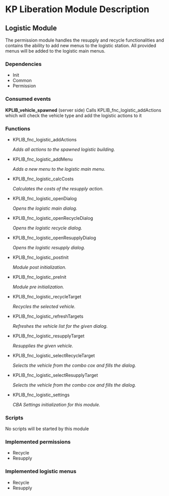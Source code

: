 # KP Liberation Module Description

## Logistic Module
The permission module handles the resupply and recycle functionalities and contains the ability to add new menus to the logistic station.
All provided menus will be added to the logistic main menus.

### Dependencies
* Init
* Common
* Permission

### Consumed events
**KPLIB_vehicle_spawned** (server side)
Calls KPLIB_fnc_logistic_addActions which will check the vehicle type and add the logistic actions to it

### Functions
* KPLIB_fnc_logistic_addActions

  *Adds all actions to the spawned logistic building.*

* KPLIB_fnc_logistic_addMenu

  *Adds a new menu to the logistic main menu.*

* KPLIB_fnc_logistic_calcCosts

  *Calculates the costs of the resupply action.*

* KPLIB_fnc_logistic_openDialog

  *Opens the logistic main dialog.*

* KPLIB_fnc_logistic_openRecycleDialog

  *Opens the logistic recycle dialog.*

* KPLIB_fnc_logistic_openResupplyDialog

  *Opens the logistic resupply dialog.*

* KPLIB_fnc_logistic_postInit

  *Module post initialization.*

* KPLIB_fnc_logistic_preInit

  *Module pre initialization.*

* KPLIB_fnc_logistic_recycleTarget

  *Recycles the selected vehicle.*

* KPLIB_fnc_logistic_refreshTargets

  *Refreshes the vehicle list for the given dialog.*

* KPLIB_fnc_logistic_resupplyTarget

  *Resupplies the given vehicle.*

* KPLIB_fnc_logistic_selectRecycleTarget

  *Selects the vehicle from the combo cox and fills the dialog.*

* KPLIB_fnc_logistic_selectResupplyTarget

  *Selects the vehicle from the combo cox and fills the dialog.*

* KPLIB_fnc_logistic_settings

  *CBA Settings initialization for this module.*

### Scripts
No scripts will be started by this module

### Implemented permissions
* Recycle
* Resupply

### Implemented logistic menus
* Recycle
* Resupply

